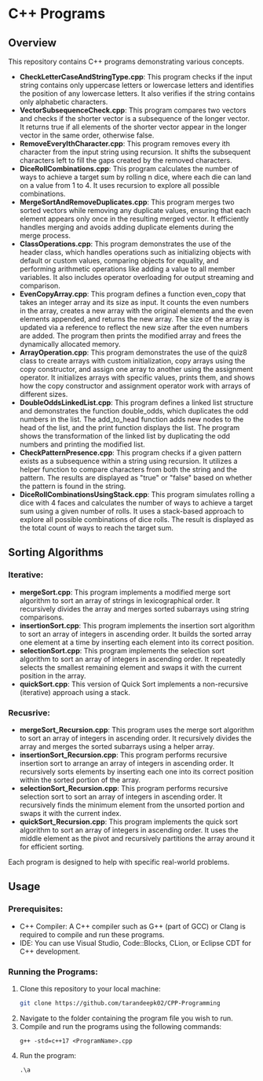 # C++ Programs

## Overview

This repository contains C++ programs demonstrating various concepts.

- **CheckLetterCaseAndStringType.cpp**: This program checks if the input string contains only uppercase letters or lowercase letters and identifies the position of any lowercase letters. It also verifies if the string contains only alphabetic characters.
- **VectorSubsequenceCheck.cpp**: This program compares two vectors and checks if the shorter vector is a subsequence of the longer vector. It returns true if all elements of the shorter vector appear in the longer vector in the same order, otherwise false.
- **RemoveEveryIthCharacter.cpp**: This program removes every ith character from the input string using recursion. It shifts the subsequent characters left to fill the gaps created by the removed characters.
- **DiceRollCombinations.cpp**: This program calculates the number of ways to achieve a target sum by rolling n dice, where each die can land on a value from 1 to 4. It uses recursion to explore all possible combinations.
- **MergeSortAndRemoveDuplicates.cpp**: This program merges two sorted vectors while removing any duplicate values, ensuring that each element appears only once in the resulting merged vector. It efficiently handles merging and avoids adding duplicate elements during the merge process.
- **ClassOperations.cpp**: This program demonstrates the use of the header class, which handles operations such as initializing objects with default or custom values, comparing objects for equality, and performing arithmetic operations like adding a value to all member variables. It also includes operator overloading for output streaming and comparison.
- **EvenCopyArray.cpp**: This program defines a function even_copy that takes an integer array and its size as input. It counts the even numbers in the array, creates a new array with the original elements and the even elements appended, and returns the new array. The size of the array is updated via a reference to reflect the new size after the even numbers are added. The program then prints the modified array and frees the dynamically allocated memory.
- **ArrayOperation.cpp**: This program demonstrates the use of the quiz8 class to create arrays with custom initialization, copy arrays using the copy constructor, and assign one array to another using the assignment operator. It initializes arrays with specific values, prints them, and shows how the copy constructor and assignment operator work with arrays of different sizes.
- **DoubleOddsLinkedList.cpp**: This program defines a linked list structure and demonstrates the function double_odds, which duplicates the odd numbers in the list. The add_to_head function adds new nodes to the head of the list, and the print function displays the list. The program shows the transformation of the linked list by duplicating the odd numbers and printing the modified list.
- **CheckPatternPresence.cpp**: This program checks if a given pattern exists as a subsequence within a string using recursion. It utilizes a helper function to compare characters from both the string and the pattern. The results are displayed as "true" or "false" based on whether the pattern is found in the string.
- **DiceRollCombinationsUsingStack.cpp**: This program simulates rolling a dice with 4 faces and calculates the number of ways to achieve a target sum using a given number of rolls. It uses a stack-based approach to explore all possible combinations of dice rolls. The result is displayed as the total count of ways to reach the target sum.

## Sorting Algorithms

### Iterative:
- **mergeSort.cpp**: This program implements a modified merge sort algorithm to sort an array of strings in lexicographical order. It recursively divides the array and merges sorted subarrays using string comparisons.
- **insertionSort.cpp**: This program implements the insertion sort algorithm to sort an array of integers in ascending order. It builds the sorted array one element at a time by inserting each element into its correct position.
- **selectionSort.cpp**: This program implements the selection sort algorithm to sort an array of integers in ascending order. It repeatedly selects the smallest remaining element and swaps it with the current position in the array.
- **quickSort.cpp**: This version of Quick Sort implements a non-recursive (iterative) approach using a stack. 

### Recusrive:
- **mergeSort_Recursion.cpp**: This program uses the merge sort algorithm to sort an array of integers in ascending order. It recursively divides the array and merges the sorted subarrays using a helper array.
- **insertionSort_Recursion.cpp**: This program performs recursive insertion sort to arrange an array of integers in ascending order. It recursively sorts elements by inserting each one into its correct position within the sorted portion of the array.
- **selectionSort_Recursion.cpp**: This program performs recursive selection sort to sort an array of integers in ascending order. It recursively finds the minimum element from the unsorted portion and swaps it with the current index.
- **quickSort_Recursion.cpp**: This program implements the quick sort algorithm to sort an array of integers in ascending order. It uses the middle element as the pivot and recursively partitions the array around it for efficient sorting.

Each program is designed to help with specific real-world problems.

## Usage

### Prerequisites:
- C++ Compiler: A C++ compiler such as G++ (part of GCC) or Clang is required to compile and run these programs.
- IDE: You can use Visual Studio, Code::Blocks, CLion, or Eclipse CDT for C++ development.

### Running the Programs:

1. Clone this repository to your local machine:
   ```bash
   git clone https://github.com/tarandeepk02/CPP-Programming
   ```
2. Navigate to the folder containing the program file you wish to run.
3. Compile and run the programs using the following commands:
     ```
     g++ -std=c++17 <ProgramName>.cpp
     ```
4. Run the program:
   ```
   .\a
   ```     
